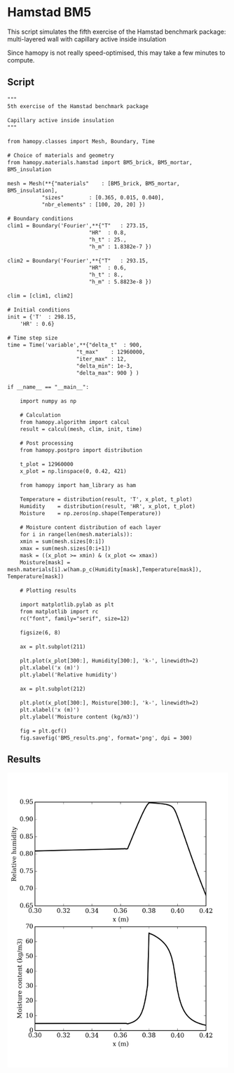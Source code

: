 # Hamstad BM5

This script simulates the fifth exercise of the Hamstad benchmark package: multi-layered wall with capillary active inside insulation

Since hamopy is not really speed-optimised, this may take a few minutes to compute.

## Script

	"""
	5th exercise of the Hamstad benchmark package

	Capillary active inside insulation
	"""

	from hamopy.classes import Mesh, Boundary, Time

	# Choice of materials and geometry
	from hamopy.materials.hamstad import BM5_brick, BM5_mortar, BM5_insulation

	mesh = Mesh(**{"materials"    : [BM5_brick, BM5_mortar, BM5_insulation],
		       "sizes"        : [0.365, 0.015, 0.040],
		       "nbr_elements" : [100, 20, 20] })

	# Boundary conditions
	clim1 = Boundary('Fourier',**{"T"   : 273.15,
		                      "HR"  : 0.8,
		                      "h_t" : 25.,
		                      "h_m" : 1.8382e-7 })
		                      
	clim2 = Boundary('Fourier',**{"T"   : 293.15,
		                      "HR"  : 0.6,
		                      "h_t" : 8.,
		                      "h_m" : 5.8823e-8 })

	clim = [clim1, clim2]

	# Initial conditions
	init = {'T'  : 298.15,
		'HR' : 0.6}

	# Time step size
	time = Time('variable',**{"delta_t"  : 900,
		                  "t_max"    : 12960000,
		                  "iter_max" : 12,
		                  "delta_min": 1e-3,
		                  "delta_max": 900 } )

	if __name__ == "__main__":
	    
	    import numpy as np
	    
	    # Calculation
	    from hamopy.algorithm import calcul
	    result = calcul(mesh, clim, init, time)
	    
	    # Post processing
	    from hamopy.postpro import distribution

	    t_plot = 12960000
	    x_plot = np.linspace(0, 0.42, 421)
	    
	    from hamopy import ham_library as ham
	    
	    Temperature = distribution(result, 'T', x_plot, t_plot)
	    Humidity    = distribution(result, 'HR', x_plot, t_plot)
	    Moisture    = np.zeros(np.shape(Temperature))
	    
	    # Moisture content distribution of each layer
	    for i in range(len(mesh.materials)):
		xmin = sum(mesh.sizes[0:i])
		xmax = sum(mesh.sizes[0:i+1])
		mask = ((x_plot >= xmin) & (x_plot <= xmax))
		Moisture[mask] = mesh.materials[i].w(ham.p_c(Humidity[mask],Temperature[mask]), Temperature[mask])
	    
	    # Plotting results
	    
	    import matplotlib.pylab as plt
	    from matplotlib import rc
	    rc("font", family="serif", size=12)
	    
	    figsize(6, 8)

	    ax = plt.subplot(211)
	    
	    plt.plot(x_plot[300:], Humidity[300:], 'k-', linewidth=2)
	    plt.xlabel('x (m)')
	    plt.ylabel('Relative humidity')
	    
	    ax = plt.subplot(212)
	    
	    plt.plot(x_plot[300:], Moisture[300:], 'k-', linewidth=2)
	    plt.xlabel('x (m)')
	    plt.ylabel('Moisture content (kg/m3)')
	    
	    fig = plt.gcf()
	    fig.savefig('BM5_results.png', format='png', dpi = 300)

## Results

![BM5 results](BM5_results.png)
